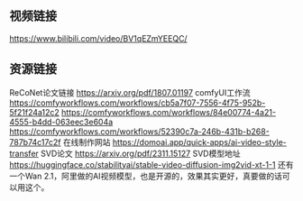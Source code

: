## 视频链接
https://www.bilibili.com/video/BV1qEZmYEEQC/

## 资源链接

ReCoNet论文链接 
https://arxiv.org/pdf/1807.01197
comfyUI工作流
https://comfyworkflows.com/workflows/cb5a7f07-7556-4f75-952b-5f21f24a12c2
https://comfyworkflows.com/workflows/84e00774-4a21-4555-b4dd-063eec3e604a
https://comfyworkflows.com/workflows/52390c7a-246b-431b-b268-787b74c17c2f
在线制作网站
https://domoai.app/quick-apps/ai-video-style-transfer
SVD论文
https://arxiv.org/pdf/2311.15127 
SVD模型地址
https://huggingface.co/stabilityai/stable-video-diffusion-img2vid-xt-1-1
还有一个Wan 2.1，阿里做的AI视频模型，也是开源的，效果其实更好，真要做的话可以用这个。